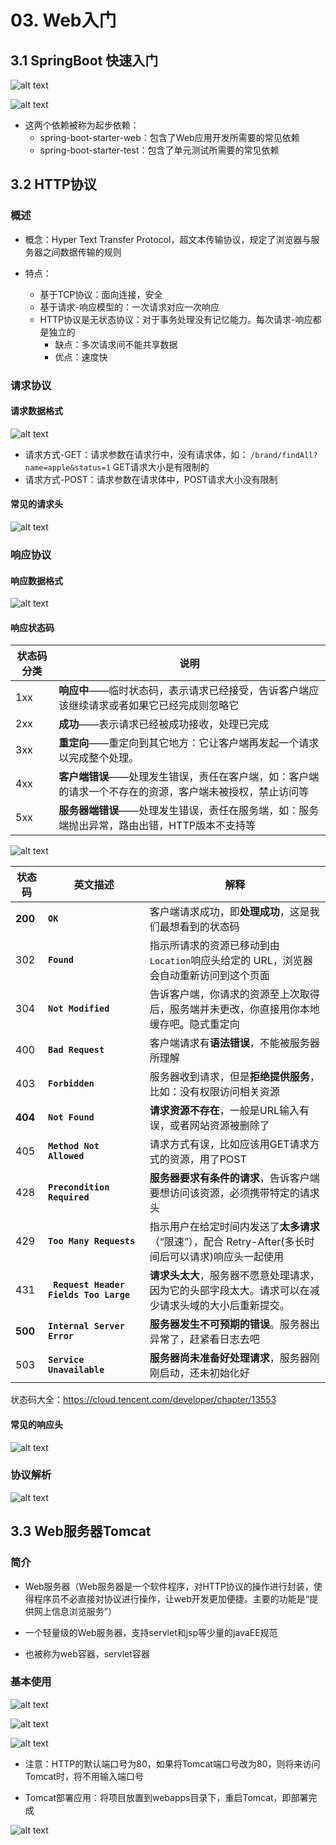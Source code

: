 # 03. Web入门

## 3.1 SpringBoot 快速入门

![alt text](image-28.png)

![alt text](image-38.png)

- 这两个依赖被称为起步依赖：
    - spring-boot-starter-web：包含了Web应用开发所需要的常见依赖
    - spring-boot-starter-test：包含了单元测试所需要的常见依赖

## 3.2 HTTP协议

### 概述
- 概念：Hyper Text Transfer Protocol，超文本传输协议，规定了浏览器与服务器之间数据传输的规则

- 特点：
    - 基于TCP协议：面向连接，安全
    - 基于请求-响应模型的：一次请求对应一次响应
    - HTTP协议是无状态协议：对于事务处理没有记忆能力。每次请求-响应都是独立的
        - 缺点：多次请求间不能共享数据
        - 优点：速度快


### 请求协议

#### 请求数据格式

![alt text](image-29.png)

- 请求方式-GET：请求参数在请求行中，没有请求体，如： ```/brand/findAll?name=apple&status=1``` GET请求大小是有限制的
- 请求方式-POST：请求参数在请求体中，POST请求大小没有限制

#### 常见的请求头

![alt text](image-30.png)

### 响应协议

#### 响应数据格式

![alt text](image-31.png)

#### 响应状态码

| 状态码分类 | 说明                                                         |
| ---------- | ------------------------------------------------------------ |
| 1xx        | **响应中**——临时状态码，表示请求已经接受，告诉客户端应该继续请求或者如果它已经完成则忽略它 |
| 2xx        | **成功**——表示请求已经被成功接收，处理已完成                 |
| 3xx        | **重定向**——重定向到其它地方：它让客户端再发起一个请求以完成整个处理。 |
| 4xx        | **客户端错误**——处理发生错误，责任在客户端，如：客户端的请求一个不存在的资源，客户端未被授权，禁止访问等 |
| 5xx        | **服务器端错误**——处理发生错误，责任在服务端，如：服务端抛出异常，路由出错，HTTP版本不支持等 |

![alt text](image-34.png)


| 状态码  | 英文描述                               | 解释                                                         |
| ------- | -------------------------------------- | ------------------------------------------------------------ |
| **200** | **`OK`**                               | 客户端请求成功，即**处理成功**，这是我们最想看到的状态码     |
| 302     | **`Found`**                            | 指示所请求的资源已移动到由`Location`响应头给定的 URL，浏览器会自动重新访问到这个页面 |
| 304     | **`Not Modified`**                     | 告诉客户端，你请求的资源至上次取得后，服务端并未更改，你直接用你本地缓存吧。隐式重定向 |
| 400     | **`Bad Request`**                      | 客户端请求有**语法错误**，不能被服务器所理解                 |
| 403     | **`Forbidden`**                        | 服务器收到请求，但是**拒绝提供服务**，比如：没有权限访问相关资源 |
| **404** | **`Not Found`**                        | **请求资源不存在**，一般是URL输入有误，或者网站资源被删除了  |
| 405     | **`Method Not Allowed`**               | 请求方式有误，比如应该用GET请求方式的资源，用了POST          |
| 428     | **`Precondition Required`**            | **服务器要求有条件的请求**，告诉客户端要想访问该资源，必须携带特定的请求头 |
| 429     | **`Too Many Requests`**                | 指示用户在给定时间内发送了**太多请求**（“限速”），配合 Retry-After(多长时间后可以请求)响应头一起使用 |
| 431     | **` Request Header Fields Too Large`** | **请求头太大**，服务器不愿意处理请求，因为它的头部字段太大。请求可以在减少请求头域的大小后重新提交。 |
| **500** | **`Internal Server Error`**            | **服务器发生不可预期的错误**。服务器出异常了，赶紧看日志去吧 |
| 503     | **`Service Unavailable`**              | **服务器尚未准备好处理请求**，服务器刚刚启动，还未初始化好   |

状态码大全：https://cloud.tencent.com/developer/chapter/13553



#### 常见的响应头

![alt text](image-33.png)

### 协议解析

![alt text](image-32.png)

## 3.3 Web服务器Tomcat

### 简介
- Web服务器（Web服务器是一个软件程序，对HTTP协议的操作进行封装，使得程序员不必直接对协议进行操作，让web开发更加便捷。主要的功能是“提供网上信息浏览服务”）

- 一个轻量级的Web服务器，支持servlet和jsp等少量的javaEE规范
- 也被称为web容器，servlet容器

### 基本使用

![alt text](image-35.png)

![alt text](image-36.png)

![alt text](image-37.png)

- 注意：HTTP的默认端口号为80，如果将Tomcat端口号改为80，则将来访问Tomcat时，将不用输入端口号

- Tomcat部署应用：将项目放置到webapps目录下，重启Tomcat，即部署完成

![alt text](image-39.png)